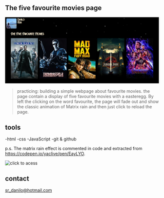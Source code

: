 ## The five favourite movies page
 
![preview](/assests/preview.png) 

>practicing:
building a simple webpage about favourite movies.
the page contain a display of five favourite movies with a easteregg.
By left the clicking on the word favourite, the page will fade out and show the classic animation 
of Matrix rain and then just click to reload the page.

## tools

-html
-css
-JavaScript
-git & github

p.s. The matrix rain effect is commented in code and extracted from https://codepen.io/yaclive/pen/EayLYO.

![click to acess](https://danilorua.github.io/top5-movies/)

## contact

sr_danilo@hotmail.com

